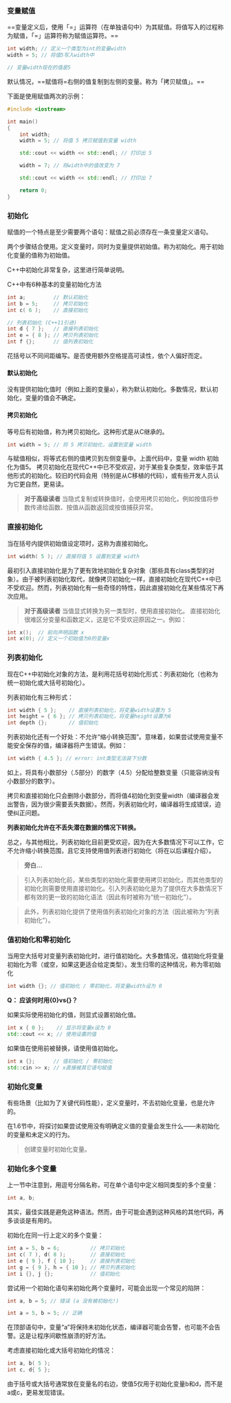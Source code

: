 ### 变量赋值

==变量定义后，使用「=」运算符（在单独语句中）为其赋值。将值写入的过程称为赋值，「=」运算符称为赋值运算符。==
```C++
int width; // 定义一个类型为int的变量width
width = 5; // 将值5写入width中

// 变量width现在的值是5
```

默认情况，==赋值将=右侧的值复制到左侧的变量。称为「拷贝赋值」。==

下面是使用赋值两次的示例：
```C++
#include <iostream>

int main()
{
	int width;
	width = 5; // 将值 5 拷贝赋值到变量 width

	std::cout << width << std::endl; // 打印出 5

	width = 7; // 将width中的值改变为 7

	std::cout << width << std::endl; // 打印出 7

	return 0;
}
```

### 初始化
赋值的一个特点是至少需要两个语句：赋值之前必须存在一条变量定义语句。

两个步骤结合使用。定义变量时，同时为变量提供初始值。称为初始化。用于初始化变量的值称为初始值。

C++中初始化非常复杂，这里进行简单说明。

C++中有6种基本的变量初始化方法
```C++
int a;         // 默认初始化
int b = 5;     // 拷贝初始化
int c( 6 );    // 直接初始化

// 列表初始化 (C++11引进)
int d { 7 };   // 直接列表初始化
int e = { 8 }; // 拷贝列表初始化
int f {};      // 值列表初始化
```

花括号以不同间距编写。是否使用额外空格提高可读性，依个人偏好而定。

#### 默认初始化
没有提供初始化值时（例如上面的变量a），称为默认初始化。多数情况，默认初始化，变量的值会不确定。
#### 拷贝初始化
等号后有初始值，称为拷贝初始化。这种形式是从C继承的。
```c++
int width = 5; // 将 5 拷贝初始化，设置到变量 width
```
与赋值相似，将等式右侧的值拷贝到左侧变量中。上面代码中，变量 width 初始化为值5。
拷贝初始化在现代C++中已不受欢迎，对于某些复杂类型，效率低于其他形式的初始化。较旧的代码会用（特别是从C移植的代码），或有些开发人员认为它更自然，更易读。

>**对于高级读者**
>当隐式复制或转换值时，会使用拷贝初始化，例如按值将参数传递给函数、按值从函数返回或按值捕获异常。

### 直接初始化
当在括号内提供初始值设定项时，这称为直接初始化。
```c++
int width( 5 ); // 直接将值 5 设置到变量 width
```
最初引入直接初始化是为了更有效地初始化复杂对象（那些具有class类型的对象）。由于被列表初始化取代，就像拷贝初始化一样，直接初始化在现代C++中已不受欢迎。然而，列表初始化有一些奇怪的特性，因此直接初始化在某些情况下再次应用。


>**对于高级读者**
>当值显式转换为另一类型时，使用直接初始化。
>直接初始化很难区分变量和函数定义，这是它不受欢迎原因之一。例如：


```C++
int x();  // 前向声明函数 x
int x(0); // 定义一个初始值为0的变量x
```

### 列表初始化
现在C++中初始化对象的方法，是利用花括号初始化形式：列表初始化（也称为统一初始化或大括号初始化）。

列表初始化有三种形式：
```C++
int width { 5 };    // 直接列表初始化，将变量width设置为 5
int height = { 6 }; // 拷贝列表初始化，将变量height设置为6
int depth {};       // 值初始化
```

列表初始化还有一个好处：不允许“缩小转换范围”。意味着，如果尝试使用变量不能安全保存的值，编译器将产生错误。例如：
```c++
int width { 4.5 }; // error: int类型无法装下分数
```
如上，将具有小数部分（.5部分）的数字（4.5）分配给整数变量（只能容纳没有小数部分的数字）。

拷贝和直接初始化只会删除小数部分，而将值4初始化到变量width（编译器会发出警告，因为很少需要丢失数据）。然而，列表初始化时，编译器将生成错误，迫使纠正问题。

**列表初始化允许在不丢失潜在数据的情况下转换。**

总之，与其他相比，列表初始化目前更受欢迎，因为在大多数情况下可以工作，它不允许缩小转换范围，且它支持使用值列表进行初始化（将在以后课程介绍）。


>**旁白…**

>引入列表初始化前，某些类型的初始化需要使用拷贝初始化，而其他类型的初始化则需要使用直接初始化。引入列表初始化是为了提供在大多数情况下都有效的更一致的初始化语法（因此有时被称为“统一初始化”）。

>此外，列表初始化提供了使用值列表初始化对象的方法（因此被称为“列表初始化”）。

### 值初始化和零初始化
当用空大括号对变量列表初始化时，进行值初始化。大多数情况，值初始化将变量初始化为零（或空，如果这更适合给定类型）。发生归零的这种情况，称为零初始化
```c++
int width {}; // 值初始化 / 零初始化，将变量width设为 0
```
**Q： 应该何时用{0}vs{}？**

如果实际使用初始化的值，则显式设置初始化值。
```C++
int x { 0 };    // 显示将变量x设为 0
std::cout << x; // 使用设置的值
```

如果值在使用前被替换，请使用值初始化。
```C++
int x {};      // 值初始化 / 零初始化
std::cin >> x; // x直接被其它语句赋值
```

### 初始化变量
有些场景（比如为了关键代码性能），定义变量时，不去初始化变量，也是允许的。

在1.6节中，将探讨如果尝试使用没有明确定义值的变量会发生什么——未初始化的变量和未定义的行为。

>创建变量时初始化变量。

### 初始化多个变量

上一节中注意到，用逗号分隔名称，可在单个语句中定义相同类型的多个变量：

```C++
int a, b;
```


其实，最佳实践是避免这种语法。然而，由于可能会遇到这种风格的其他代码，再多谈谈是有用的。

初始化在同一行上定义的多个变量：
```C++
int a = 5, b = 6;          // 拷贝初始化
int c( 7 ), d( 8 );        // 直接初始化
int e { 9 }, f { 10 };     // 直接列表初始化
int g = { 9 }, h = { 10 }; // 拷贝列表初始化
int i {}, j {};            // 值初始化
```
尝试用一个初始化语句来初始化两个变量时，可能会出现一个常见的陷阱：

```C++
int a, b = 5; // 错误 (a 没有被初始化!)

int a = 5, b = 5; // 正确
```
在顶部语句中，变量“a”将保持未初始化状态，编译器可能会告警，也可能不会告警。这是让程序间歇性崩溃的好方法。

考虑直接初始化或大括号初始化的情况：
```C++
int a, b( 5 );
int c, d{ 5 };
```
由于括号或大括号通常放在变量名的右边，使值5仅用于初始化变量b和d，而不是a或c，更易发现错误。


